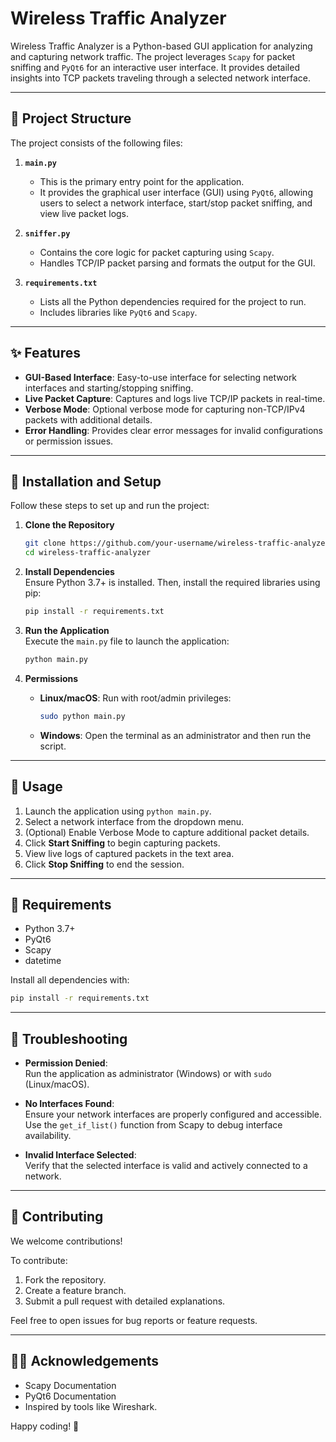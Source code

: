 
# Wireless Traffic Analyzer

Wireless Traffic Analyzer is a Python-based GUI application for analyzing and capturing network traffic. The project leverages `Scapy` for packet sniffing and `PyQt6` for an interactive user interface. It provides detailed insights into TCP packets traveling through a selected network interface.

---

## 📂 Project Structure

The project consists of the following files:

1. **`main.py`**  
   - This is the primary entry point for the application.  
   - It provides the graphical user interface (GUI) using `PyQt6`, allowing users to select a network interface, start/stop packet sniffing, and view live packet logs.

2. **`sniffer.py`**  
   - Contains the core logic for packet capturing using `Scapy`.  
   - Handles TCP/IP packet parsing and formats the output for the GUI.

3. **`requirements.txt`**  
   - Lists all the Python dependencies required for the project to run.  
   - Includes libraries like `PyQt6` and `Scapy`.

---

## ✨ Features

- **GUI-Based Interface**: Easy-to-use interface for selecting network interfaces and starting/stopping sniffing.  
- **Live Packet Capture**: Captures and logs live TCP/IP packets in real-time.  
- **Verbose Mode**: Optional verbose mode for capturing non-TCP/IPv4 packets with additional details.  
- **Error Handling**: Provides clear error messages for invalid configurations or permission issues.

---

## 🔧 Installation and Setup

Follow these steps to set up and run the project:

1. **Clone the Repository**  
   ```bash
   git clone https://github.com/your-username/wireless-traffic-analyzer.git
   cd wireless-traffic-analyzer
   ```

2. **Install Dependencies**  
   Ensure Python 3.7+ is installed. Then, install the required libraries using pip:

   ```bash
   pip install -r requirements.txt
   ```

3. **Run the Application**  
   Execute the `main.py` file to launch the application:

   ```bash
   python main.py
   ```

4. **Permissions**  
   - **Linux/macOS**: Run with root/admin privileges:
     ```bash
     sudo python main.py
     ```
   - **Windows**: Open the terminal as an administrator and then run the script.

---

## 📖 Usage

1. Launch the application using `python main.py`.
2. Select a network interface from the dropdown menu.
3. (Optional) Enable Verbose Mode to capture additional packet details.
4. Click **Start Sniffing** to begin capturing packets.
5. View live logs of captured packets in the text area.
6. Click **Stop Sniffing** to end the session.

---

## 🧾 Requirements

- Python 3.7+
- PyQt6
- Scapy
- datetime

Install all dependencies with:

```bash
pip install -r requirements.txt
```

---

## 🚨 Troubleshooting

- **Permission Denied**:  
  Run the application as administrator (Windows) or with `sudo` (Linux/macOS).

- **No Interfaces Found**:  
  Ensure your network interfaces are properly configured and accessible. Use the `get_if_list()` function from Scapy to debug interface availability.

- **Invalid Interface Selected**:  
  Verify that the selected interface is valid and actively connected to a network.

---

## 🤝 Contributing

We welcome contributions!

To contribute:
1. Fork the repository.
2. Create a feature branch.
3. Submit a pull request with detailed explanations.

Feel free to open issues for bug reports or feature requests.

---

## 🙋‍♂️ Acknowledgements

- Scapy Documentation
- PyQt6 Documentation
- Inspired by tools like Wireshark.

Happy coding! 🚀
```

